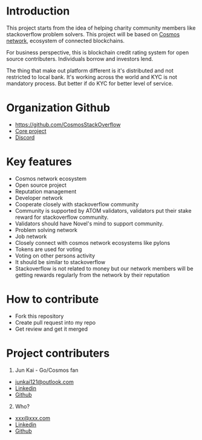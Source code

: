 # Introduction

This project starts from the idea of helping charity community members like stackoverflow problem solvers.
This project will be based on [Cosmos network](https://cosmos.network), ecosystem of connected blockchains.

For business perspective, this is blockchain credit rating system for open source contributers.
Individuals borrow and investors lend.

The thing that make out platform different is it's distributed and not restricted to local bank.
It's working across the world and KYC is not mandatory process. But better if do KYC for better level of service.

# Organization Github

- https://github.com/CosmosStackOverflow
- [Core project](https://github.com/CosmosStackOverflow/CSOBlockchain)
- [Discord](https://discord.gg/ySQrpZ)

# Key features

- Cosmos network ecosystem
- Open source project
- Reputation management
- Developer network
- Cooperate closely with stackoverflow community
- Community is supported by ATOM validators, validators put their stake reward for stackoverflow community.
- Validators should have Novel's mind to support community.
- Problem solving network
- Job network
- Closely connect with cosmos network ecosystems like pylons
- Tokens are used for voting
- Voting on other persons activity
- It should be similar to stackoverflow
- Stackoverflow is not related to money but our network members will be getting rewards regularly from the network by their reputation

# How to contribute
- Fork this repository
- Create pull request into my repo
- Get review and get it merged

# Project contributers

1. Jun Kai - Go/Cosmos fan
- junkai121@outlook.com
- [Linkedin](https://www.linkedin.com/in/jun-kai-78911a156/)
- [Github](https://github.com/junkai121)
2. Who?
- xxx@xxx.com
- [Linkedin]()
- [Github]()


